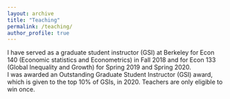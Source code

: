```yaml
---
layout: archive
title: "Teaching"
permalink: /teaching/
author_profile: true
---
```


I have served as a graduate student instructor (GSI) at Berkeley for Econ 140 (Economic statistics and Econometrics) in Fall 2018 and for Econ 133 (Global Inequality and Growth) for Spring 2019 and Spring 2020. <br/>
I was awarded an Outstanding Graduate Student Instructor (GSI) award, which is given to the top 10% of GSIs, in 2020. Teachers are only eligible to win once.
